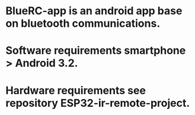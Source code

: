 # BlueRC-app is an android app base on bluetooth communications. 
# Software requirements smartphone > Android 3.2.
# Hardware requirements see repository ESP32-ir-remote-project.
